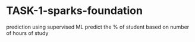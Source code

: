 # TASK-1-sparks-foundation
prediction using supervised ML
predict the % of student based on number of hours of study
